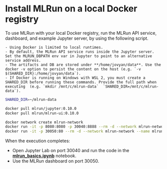 # Install MLRun on a local Docker registry

To use MLRun with your local Docker registry, run the MLRun API service, dashboard, and example Jupyter server, by using the following script.

```{admonition} Note
- Using Docker is limited to local runtimes.
- By default, the MLRun API service runs inside the Jupyter server. Set the MLRUN_DBPATH env var in Jupyter to point to an alternative service address.
- The artifacts and DB are stored under **/home/jovyan/data**. Use the docker -v option to persist the content on the host (e.g. `-v $(SHARED_DIR}:/home/jovyan/data`).
- If Docker is running on Windows with WSL 2, you must create a SHARED_DIR before running these commands. Provide the full path when executing  (e.g. `mkdir /mnt/c/mlrun-data`  `SHARED_DIR=/mnt/c/mlrun-data`).
```

```sh
SHARED_DIR=~/mlrun-data

docker pull mlrun/jupyter:0.10.0
docker pull mlrun/mlrun-ui:0.10.0

docker network create mlrun-network
docker run -it -p 8080:8080 -p 30040:8888 --rm -d --network mlrun-network --name jupyter -v ${SHARED_DIR}:/home/jovyan/data mlrun/jupyter:0.10.0
docker run -it -p 30050:80 --rm -d --network mlrun-network --name mlrun-ui -e MLRUN_API_PROXY_URL=http://jupyter:8080 mlrun/mlrun-ui:0.10.0
```

When the execution completes:

- Open Jupyter Lab on port 30040 and run the code in the [**mlrun_basics.ipynb**](https://github.com/mlrun/mlrun/blob/master/examples/mlrun_basics.ipynb) notebook.
- Use the MLRun dashboard on port 30050.
